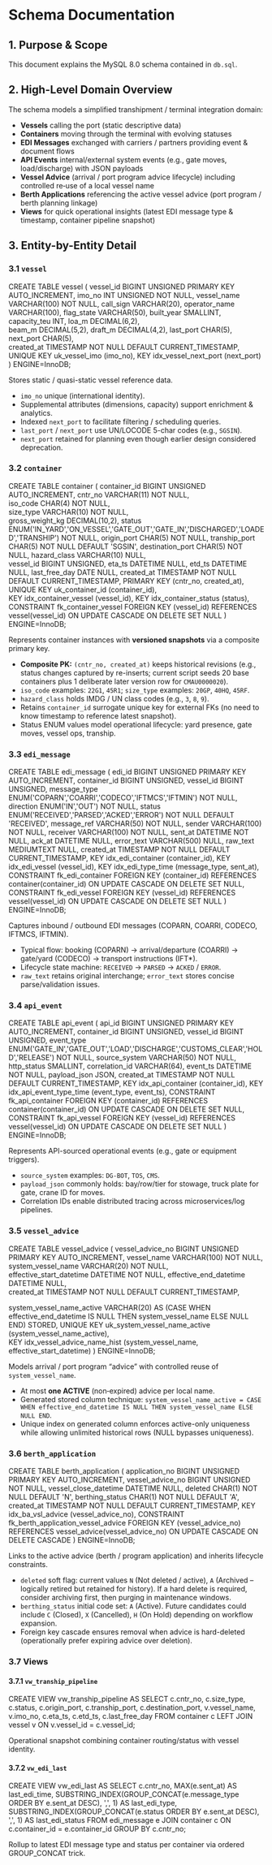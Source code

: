 # Schema Documentation

## 1. Purpose & Scope
This document explains the MySQL 8.0 schema contained in `db.sql`.

## 2. High-Level Domain Overview
The schema models a simplified transhipment / terminal integration domain:
- **Vessels** calling the port (static descriptive data)
- **Containers** moving through the terminal with evolving statuses
- **EDI Messages** exchanged with carriers / partners providing event & document flows
- **API Events** internal/external system events (e.g., gate moves, load/discharge) with JSON payloads
- **Vessel Advice** (arrival / port program advice lifecycle) including controlled re‑use of a local vessel name
- **Berth Applications** referencing the active vessel advice (port program / berth planning linkage)
- **Views** for quick operational insights (latest EDI message type & timestamp, container pipeline snapshot)

## 3. Entity-by-Entity Detail
### 3.1 `vessel`
CREATE TABLE vessel (
  vessel_id        BIGINT UNSIGNED PRIMARY KEY AUTO_INCREMENT,
  imo_no           INT UNSIGNED NOT NULL,
  vessel_name      VARCHAR(100) NOT NULL,
  call_sign        VARCHAR(20),
  operator_name    VARCHAR(100),
  flag_state       VARCHAR(50),
  built_year       SMALLINT,
  capacity_teu     INT,
  loa_m            DECIMAL(6,2),       
  beam_m           DECIMAL(5,2),
  draft_m          DECIMAL(4,2),
  last_port        CHAR(5),            
  next_port        CHAR(5),            
  created_at       TIMESTAMP NOT NULL DEFAULT CURRENT_TIMESTAMP,
  UNIQUE KEY uk_vessel_imo (imo_no),
  KEY idx_vessel_next_port (next_port)
) ENGINE=InnoDB;

Stores static / quasi-static vessel reference data.
- `imo_no` unique (international identity).
- Supplemental attributes (dimensions, capacity) support enrichment & analytics.
- Indexed `next_port` to facilitate filtering / scheduling queries.
- `last_port` / `next_port` use UN/LOCODE 5-char codes (e.g., `SGSIN`).
- `next_port` retained for planning even though earlier design considered deprecation.

### 3.2 `container`
CREATE TABLE container (
  container_id     BIGINT UNSIGNED AUTO_INCREMENT,
  cntr_no          VARCHAR(11) NOT NULL,      
  iso_code         CHAR(4) NOT NULL,          
  size_type        VARCHAR(10) NOT NULL,      
  gross_weight_kg  DECIMAL(10,2),
  status           ENUM('IN_YARD','ON_VESSEL','GATE_OUT','GATE_IN','DISCHARGED','LOADED','TRANSHIP') NOT NULL,
  origin_port      CHAR(5) NOT NULL,
  tranship_port    CHAR(5) NOT NULL DEFAULT 'SGSIN',
  destination_port CHAR(5) NOT NULL,
  hazard_class     VARCHAR(10) NULL,          
  vessel_id        BIGINT UNSIGNED,
  eta_ts           DATETIME NULL,
  etd_ts           DATETIME NULL,
  last_free_day    DATE NULL,
  created_at       TIMESTAMP NOT NULL DEFAULT CURRENT_TIMESTAMP,
  PRIMARY KEY (cntr_no, created_at),          
  UNIQUE KEY uk_container_id (container_id),  
  KEY idx_container_vessel (vessel_id),
  KEY idx_container_status (status),
  CONSTRAINT fk_container_vessel FOREIGN KEY (vessel_id) REFERENCES vessel(vessel_id)
    ON UPDATE CASCADE ON DELETE SET NULL
) ENGINE=InnoDB;

Represents container instances with **versioned snapshots** via a composite primary key.
- **Composite PK:** `(cntr_no, created_at)` keeps historical revisions (e.g., status changes captured by re-inserts; current script seeds 20 base containers plus 1 deliberate later version row for `CMAU0000020`).
- `iso_code` examples: `22G1`, `45R1`; `size_type` examples: `20GP`, `40HQ`, `45RF`.
- `hazard_class` holds IMDG / UN class codes (e.g., `3`, `8`, `9`).
- Retains `container_id` surrogate unique key for external FKs (no need to know timestamp to reference latest snapshot).
- Status ENUM values model operational lifecycle: yard presence, gate moves, vessel ops, tranship.

### 3.3 `edi_message`
CREATE TABLE edi_message (
  edi_id           BIGINT UNSIGNED PRIMARY KEY AUTO_INCREMENT,
  container_id     BIGINT UNSIGNED, 
  vessel_id        BIGINT UNSIGNED, 
  message_type     ENUM('COPARN','COARRI','CODECO','IFTMCS','IFTMIN') NOT NULL,
  direction        ENUM('IN','OUT') NOT NULL,
  status           ENUM('RECEIVED','PARSED','ACKED','ERROR') NOT NULL DEFAULT 'RECEIVED',
  message_ref      VARCHAR(50) NOT NULL,
  sender           VARCHAR(100) NOT NULL,
  receiver         VARCHAR(100) NOT NULL,
  sent_at          DATETIME NOT NULL,
  ack_at           DATETIME NULL,
  error_text       VARCHAR(500) NULL,
  raw_text         MEDIUMTEXT NULL,
  created_at       TIMESTAMP NOT NULL DEFAULT CURRENT_TIMESTAMP,
  KEY idx_edi_container (container_id),
  KEY idx_edi_vessel (vessel_id),
  KEY idx_edi_type_time (message_type, sent_at),
  CONSTRAINT fk_edi_container FOREIGN KEY (container_id) REFERENCES container(container_id)
    ON UPDATE CASCADE ON DELETE SET NULL,
  CONSTRAINT fk_edi_vessel FOREIGN KEY (vessel_id) REFERENCES vessel(vessel_id)
    ON UPDATE CASCADE ON DELETE SET NULL
) ENGINE=InnoDB;

Captures inbound / outbound EDI messages (COPARN, COARRI, CODECO, IFTMCS, IFTMIN).
- Typical flow: booking (COPARN) → arrival/departure (COARRI) → gate/yard (CODECO) → transport instructions (IFT*).
- Lifecycle state machine: `RECEIVED` → `PARSED` → `ACKED` / `ERROR`.
- `raw_text` retains original interchange; `error_text` stores concise parse/validation issues.

### 3.4 `api_event`
CREATE TABLE api_event (
  api_id           BIGINT UNSIGNED PRIMARY KEY AUTO_INCREMENT,
  container_id     BIGINT UNSIGNED,
  vessel_id        BIGINT UNSIGNED,
  event_type       ENUM('GATE_IN','GATE_OUT','LOAD','DISCHARGE','CUSTOMS_CLEAR','HOLD','RELEASE') NOT NULL,
  source_system    VARCHAR(50) NOT NULL,    
  http_status      SMALLINT,
  correlation_id   VARCHAR(64),
  event_ts         DATETIME NOT NULL,
  payload_json     JSON,
  created_at       TIMESTAMP NOT NULL DEFAULT CURRENT_TIMESTAMP,
  KEY idx_api_container (container_id),
  KEY idx_api_event_type_time (event_type, event_ts),
  CONSTRAINT fk_api_container FOREIGN KEY (container_id) REFERENCES container(container_id)
    ON UPDATE CASCADE ON DELETE SET NULL,
  CONSTRAINT fk_api_vessel FOREIGN KEY (vessel_id) REFERENCES vessel(vessel_id)
    ON UPDATE CASCADE ON DELETE SET NULL
) ENGINE=InnoDB;

Represents API-sourced operational events (e.g., gate or equipment triggers).
- `source_system` examples: `DG-BOT`, `TOS`, `CMS`.
- `payload_json` commonly holds: bay/row/tier for stowage, truck plate for gate, crane ID for moves.
- Correlation IDs enable distributed tracing across microservices/log pipelines.

### 3.5 `vessel_advice`
CREATE TABLE vessel_advice (
  vessel_advice_no        BIGINT UNSIGNED PRIMARY KEY AUTO_INCREMENT,
  vessel_name          VARCHAR(100) NOT NULL,
  system_vessel_name          VARCHAR(20) NOT NULL,          
  effective_start_datetime         DATETIME NOT NULL,
  effective_end_datetime           DATETIME NULL,                 
  created_at       TIMESTAMP NOT NULL DEFAULT CURRENT_TIMESTAMP,

  system_vessel_name_active   VARCHAR(20) AS (CASE WHEN effective_end_datetime IS NULL THEN system_vessel_name ELSE NULL END) STORED,
  UNIQUE KEY uk_system_vessel_name_active (system_vessel_name_active),  
  KEY idx_vessel_advice_name_hist (system_vessel_name, effective_start_datetime) 
) ENGINE=InnoDB;

Models arrival / port program “advice” with controlled reuse of `system_vessel_name`.
- At most **one ACTIVE** (non‑expired) advice per local name.
- Generated stored column technique: `system_vessel_name_active = CASE WHEN effective_end_datetime IS NULL THEN system_vessel_name ELSE NULL END`.
- Unique index on generated column enforces active-only uniqueness while allowing unlimited historical rows (NULL bypasses uniqueness).

### 3.6 `berth_application`
CREATE TABLE berth_application (
  application_no          BIGINT UNSIGNED PRIMARY KEY AUTO_INCREMENT,
  vessel_advice_no        BIGINT UNSIGNED NOT NULL,
  vessel_close_datetime   DATETIME NULL,
  deleted                 CHAR(1) NOT NULL DEFAULT 'N',
  berthing_status         CHAR(1) NOT NULL DEFAULT 'A',
  created_at              TIMESTAMP NOT NULL DEFAULT CURRENT_TIMESTAMP,
  KEY idx_ba_vsl_advice (vessel_advice_no),
  CONSTRAINT fk_berth_application_vessel_advice FOREIGN KEY (vessel_advice_no) REFERENCES vessel_advice(vessel_advice_no)
    ON UPDATE CASCADE ON DELETE CASCADE
) ENGINE=InnoDB;

Links to the active advice (berth / program application) and inherits lifecycle constraints.
- `deleted` soft flag: current values `N` (Not deleted / active), `A` (Archived – logically retired but retained for history). If a hard delete is required, consider archiving first, then purging in maintenance windows.
- `berthing_status` initial code set: `A` (Active). Future candidates could include `C` (Closed), `X` (Cancelled), `H` (On Hold) depending on workflow expansion.
- Foreign key cascade ensures removal when advice is hard-deleted (operationally prefer expiring advice over deletion).

### 3.7 Views
#### 3.7.1 `vw_tranship_pipeline`
CREATE VIEW vw_tranship_pipeline AS
SELECT
  c.cntr_no,
  c.size_type,
  c.status,
  c.origin_port,
  c.tranship_port,
  c.destination_port,
  v.vessel_name,
  v.imo_no,
  c.eta_ts,
  c.etd_ts,
  c.last_free_day
FROM container c
LEFT JOIN vessel v ON v.vessel_id = c.vessel_id;

Operational snapshot combining container routing/status with vessel identity.
#### 3.7.2 `vw_edi_last`
CREATE VIEW vw_edi_last AS
SELECT
  c.cntr_no,
  MAX(e.sent_at) AS last_edi_time,
  SUBSTRING_INDEX(GROUP_CONCAT(e.message_type ORDER BY e.sent_at DESC), ',', 1) AS last_edi_type,
  SUBSTRING_INDEX(GROUP_CONCAT(e.status ORDER BY e.sent_at DESC), ',', 1) AS last_edi_status
FROM edi_message e
JOIN container c ON c.container_id = e.container_id
GROUP BY c.cntr_no;

Rollup to latest EDI message type and status per container via ordered GROUP_CONCAT trick.
